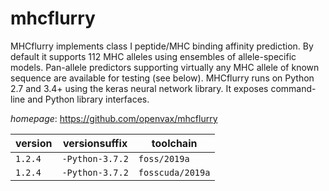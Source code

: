 # mhcflurry

MHCflurry implements class I peptide/MHC binding affinity  prediction. By default it supports 112 MHC alleles using ensembles of  allele-specific models. Pan-allele predictors supporting virtually any MHC  allele of known sequence are available for testing (see below). MHCflurry  runs on Python 2.7 and 3.4+ using the keras neural network library. It  exposes command-line and Python library interfaces.

*homepage*: <https://github.com/openvax/mhcflurry>

version | versionsuffix | toolchain
--------|---------------|----------
``1.2.4`` | ``-Python-3.7.2`` | ``foss/2019a``
``1.2.4`` | ``-Python-3.7.2`` | ``fosscuda/2019a``
